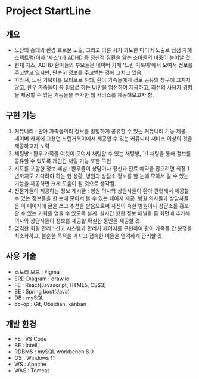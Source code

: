 # Project StartLine

## 개요

- 노산의 증대와 환경 호르몬 노출, 그리고 이른 시기 과도한 미디어 노출로 점점 자폐 스펙트럼(이하 '자스')과 ADHD 등 정신적 질환을 앓는 소아들의 비중이 늘어날 것.
- 현재 자스, ADHD 환아들의 부모들은 네이버 카페 '느린 거북이'에서 모여서 정보를 주고받고 있지만, 단순히 정보를 주고받는 것에 그치고 있음.
- 따라서, 느린 거북이를 모티브로 하되, 환아 가족들에게 정보 공유의 창구에 그치지 않고,  환우 가족들이 꼭 필요로 하는 UI만을 엄선하여 제공하고, 최선의 사용자 경험을 제공할 수 있는 기능들을 추가한 웹 서비스를 제공해보고자 함.
## 구현 기능

1. 커뮤니티 : 환아 가족들끼리 정보를 활발하게 공유할 수 있는 커뮤니티 기능 제공. 네이버 카페에 그쳤던 느린거북이에서 제공할 수 있는 커뮤니티 서비스 이상의 것을 제공하고자 노력
2. 채팅방 : 환우 가족들 여럿이 모여서 채팅할 수 있는 채팅방, 1:1 채팅을 통해 정보를 공유할 수 있도록 개인간 채팅 기능 또한 구현
3. 지도를 포함한 정보 패널 : 환우들이 상담이나 정신과 진료 예약을 잡으려면 최장 1년까지도 기다려야 하는 현 상황, 병원과 상담소 정보를 한 눈에 모아서 알 수 있는 기능을 제공하면 크게 도움이 될 것으로 생각됨.
4. 전문가들이 제공하는 정보 게시글 : 병원 의사와 상담사들이 환아 관련해서 제공할 수 있는 정보들을 한 눈에 모아서 볼 수 있는 페이지 제공. 병원 의사들과 상담사들은 이 페이지에 글을 쓰고 추천을 받음으로써 자신이 속한 병원이나 상담소를 홍보할 수 있는 기회를 얻을 수 있도록 설계. 실시간 핫한 정보 패널을 홈 화면에 추가해 의사와 상담사들이 정보를 제공할 확실한 동인을 제공할 것.
5. 엄격한 회원 관리 : 신고 시스템과 관리자 페이지를 구현하여 환아 가족들 간 분쟁을 최소화하고, 불순한 목적을 가지고 접속한 이들을 엄격하게 관리할 것. 
## 사용 기술

- 스토리 보드 : Figma
- ERD Diagram : draw.io
- FE : React(Javascript, HTML5, CSS3)
- BE : Spring boot(Java)
- DB : mySQL
- co-op : Git, Obsidian, kanban
## 개발 환경

- FE : VS Code
- BE : Intellij
- RDBMS : mySQL workbench 8.0
- OS : Windows 11
- WS : Apache
- WAS : Tomcat
